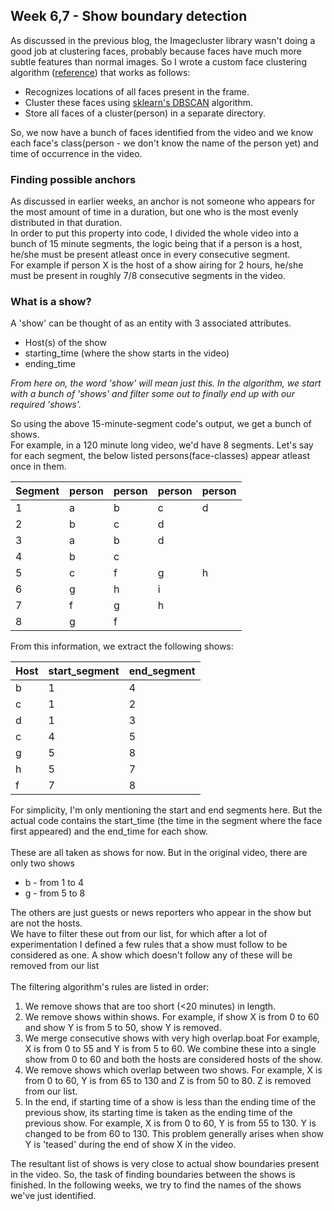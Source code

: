 ## Week 6,7 - Show boundary detection
As discussed in the previous blog, the Imagecluster library wasn't doing a good job at clustering faces, probably because faces have much more subtle features than normal images. So I wrote a custom face clustering algorithm (<a href="https://www.pyimagesearch.com/2018/07/09/face-clustering-with-python/">reference</a>) that works as follows:
* Recognizes locations of all faces present in the frame.
* Cluster these faces using <a href="https://scikit-learn.org/stable/modules/generated/sklearn.cluster.DBSCAN.html">sklearn's DBSCAN</a> algorithm.
* Store all faces of a cluster(person) in a separate directory.

So, we now have a bunch of faces identified from the video and we know each face's class(person - we don't know the name of the person yet) and time of occurrence in the video.


### Finding possible anchors
As discussed in earlier weeks, an anchor is not someone who appears for the most amount of time in a duration, but one who is the most evenly distributed in that duration.<br> In order to put this property into code, I divided the whole video into a bunch of 15 minute segments, the logic being that if a person is a host, he/she must be present atleast once in every consecutive segment.
<br>For example if person X is the host of a show airing for 2 hours, he/she must be present in roughly 7/8 consecutive segments in the video.

### What is a show?
A 'show' can be thought of as an entity with 3 associated attributes.
* Host(s) of the show
* starting_time (where the show starts in the video)
* ending_time

<i>From here on, the word 'show' will mean just this. In the algorithm, we start with a bunch of 'shows' and filter some out to finally end up with our required 'shows'.</i>

So using the above 15-minute-segment code's output, we get a bunch of shows.
<br>For example, in a 120 minute long video, we'd have 8 segments. Let's say for each segment, the below listed persons(face-classes) appear atleast once in them.

| Segment | person | person | person | person |
|---------|--------|--------|--------|--------|
| 1       | a      | b      | c      | d      |
| 2       | b      | c      | d      |        |
| 3       | a      | b      | d      |        |
| 4       | b      | c      |        |        |
| 5       | c      | f      | g      | h      |
| 6       | g      | h      | i      |        |
| 7       | f      | g      | h      |        |
| 8       | g      | f      |        |        |

From this information, we extract the following shows: <br>

| Host | start_segment | end_segment |
|------|---------------|-------------|
| b    | 1             | 4           |
| c    | 1             | 2           |
| d    | 1             | 3           |
| c    | 4             | 5           |
| g    | 5             | 8           |
| h    | 5             | 7           |
| f    | 7             | 8           |

For simplicity, I'm only mentioning the start and end segments here. But the actual code contains the start_time (the time in the segment where the face first appeared) and the end_time for each show.
<br><br>
These are all taken as shows for now.
But in the original video, there are only two shows
* b - from 1 to 4
* g - from 5 to 8

The others are just guests or news reporters who appear in the show but are not the hosts.<br>
We have to filter these out from our list, for which after a lot of experimentation I defined a few rules that a show must follow to be considered as one. A show which doesn't follow any of these will be removed from our list
<br><br>
The filtering algorithm's rules are listed in order:
1. We remove shows that are too short (\<20 minutes) in length.
2. We remove shows within shows. For example, if show X is from 0 to 60 and show Y is from 5 to 50, show Y is removed.
3. We merge consecutive shows with very high overlap.boat For example, X is from 0 to 55 and Y is from 5 to 60. We combine these into a single show from 0 to 60 and both the hosts are considered hosts of the show.
4. We remove shows which overlap between two shows. For example, X is from 0 to 60, Y is from 65 to 130 and Z is from 50 to 80. Z is removed from our list.
5. In the end, if starting time of a show is less than the ending time of the previous show, its starting time is taken as the ending time of the previous show. For example, X is from 0 to 60, Y is from 55 to 130. Y is changed to be from 60 to 130. This problem generally arises when show Y is 'teased' during the end of show X in the video.

The resultant list of shows is very close to actual show boundaries present in the video. So, the task of finding boundaries between the shows is finished. In the following weeks, we try to find the names of the shows we've just identified.